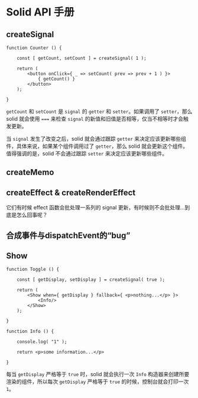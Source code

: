 # Solid API 手册

## createSignal

```react
function Counter () {

    const [ getCount, setCount ] = createSignal( 1 );
    
    return (
    	<button onClick={ _ => setCount( prev => prev + 1 ) }>
            { getCount() }
        </button>
    );

}
```

`getCount` 和 `setCount` 是 `signal` 的 `getter` 和 `setter`。如果调用了 `setter`，那么 solid 就会使用 `===` 来检查 `signal` 的新值和旧值是否相等，仅当不相等时才会触发更新。

当 `signal` 发生了改变之后，solid 就会通过跟踪 `getter` 来决定应该更新哪些组件，具体来说，如果某个组件调用过了 `getter`，那么 solid 就会更新这个组件。值得强调的是，solid 不会通过跟踪 `setter` 来决定应该更新哪些组件。

## createMemo

## createEffect & createRenderEffect

它们有时候 effect 函数会批处理一系列的 signal 更新，有时候则不会批处理...到底是怎么回事呢？

## 合成事件与dispatchEvent的“bug”

## Show

```react
function Toggle () {

    const [ getDisplay, setDisplay ] = createSignal( true );
    
    return (
        <Show when={ getDisplay } fallback={ <p>nothing...</p> }>
            <Info/>
        </Show>
    );

}

function Info () {

    console.log( "1" );

    return <p>some information...</p>

}
```

每当 `getDisplay` 严格等于 `true` 时，solid 就会执行一次 `Info` 构造器来创建所要渲染的组件，所以每次 `getDisplay` 严格等于 `true` 的时候，控制台就会打印一次 `1`。